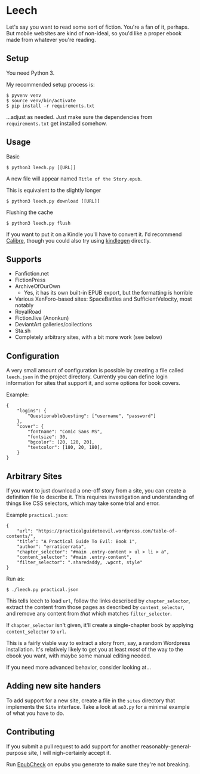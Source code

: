 Leech
===

Let's say you want to read some sort of fiction. You're a fan of it, perhaps. But mobile websites are kind of non-ideal, so you'd like a proper ebook made from whatever you're reading.

Setup
---

You need Python 3.

My recommended setup process is:

    $ pyvenv venv
    $ source venv/bin/activate
    $ pip install -r requirements.txt

...adjust as needed. Just make sure the dependencies from `requirements.txt` get installed somehow.

Usage
---

Basic

    $ python3 leech.py [[URL]]

A new file will appear named `Title of the Story.epub`.

This is equivalent to the slightly longer

    $ python3 leech.py download [[URL]]

Flushing the cache

    $ python3 leech.py flush

If you want to put it on a Kindle you'll have to convert it. I'd recommend [Calibre](http://calibre-ebook.com/), though you could also try using [kindlegen](http://www.amazon.com/gp/feature.html?docId=1000765211) directly.

Supports
---

 * Fanfiction.net
 * FictionPress
 * ArchiveOfOurOwn
   * Yes, it has its own built-in EPUB export, but the formatting is horrible
 * Various XenForo-based sites: SpaceBattles and SufficientVelocity, most notably
 * RoyalRoad
 * Fiction.live (Anonkun)
 * DeviantArt galleries/collections
 * Sta.sh
 * Completely arbitrary sites, with a bit more work (see below)

Configuration
---

A very small amount of configuration is possible by creating a file called `leech.json` in the project directory. Currently you can define login information for sites that support it, and some options for book covers.

Example:

```
{
    "logins": {
        "QuestionableQuesting": ["username", "password"]
    },
    "cover": {
        "fontname": "Comic Sans MS",
        "fontsize": 30,
        "bgcolor": [20, 120, 20],
        "textcolor": [180, 20, 180],
    }
}
```

Arbitrary Sites
---

If you want to just download a one-off story from a site, you can create a definition file to describe it. This requires investigation and understanding of things like CSS selectors, which may take some trial and error.

Example `practical.json`:

```
{
    "url": "https://practicalguidetoevil.wordpress.com/table-of-contents/",
    "title": "A Practical Guide To Evil: Book 1",
    "author": "erraticerrata",
    "chapter_selector": "#main .entry-content > ul > li > a",
    "content_selector": "#main .entry-content",
    "filter_selector": ".sharedaddy, .wpcnt, style"
}
```

Run as:

    $ ./leech.py practical.json

This tells leech to load `url`, follow the links described by `chapter_selector`, extract the content from those pages as described by `content_selector`, and remove any content from *that* which matches `filter_selector`.

If `chapter_selector` isn't given, it'll create a single-chapter book by applying `content_selector` to `url`.

This is a fairly viable way to extract a story from, say, a random Wordpress installation. It's relatively likely to get you at least *most* of the way to the ebook you want, with maybe some manual editing needed.

If you need more advanced behavior, consider looking at...

Adding new site handers
---

To add support for a new site, create a file in the `sites` directory that implements the `Site` interface. Take a look at `ao3.py` for a minimal example of what you have to do.

Contributing
---

If you submit a pull request to add support for another reasonably-general-purpose site, I will nigh-certainly accept it.

Run [EpubCheck](https://github.com/IDPF/epubcheck) on epubs you generate to make sure they're not breaking.
